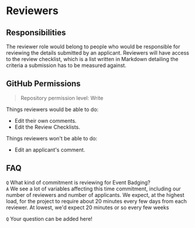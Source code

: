 # Reviewers

## Responsibilities

The reviewer role would belong to people who would be responsible for reviewing the details submitted by an applicant. Reviewers will have access to the review checklist, which is a list written in Markdown detailing the criteria a submission has to be measured against.

## GitHub Permissions

> Repository permission level: Write

Things reviewers would be able to do:

* Edit their own comments.
* Edit the Review Checklists.

Things reviewers won't be able to do:

* Edit an applicant's comment.

## FAQ

`Q` What kind of commitment is reviewing for Event Badging?  
`A` We see a lot of variables affecting this time commitment, including our number of reviewers and number of applicants. We expect, at the highest load, for the project to require about 20 minutes every few days from each reviewer. At lowest, we'd expect 20 minutes or so every few weeks

`Q` Your question can be added here!

